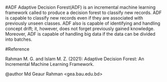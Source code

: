 #ADF
Adaptive Decision Forest(ADF) is an incremental machine learning framework called to produce a decision forest to classify new records. ADF is capable to classify new records even if they are associated with previously unseen classes. ADF also is capable of identifying and handling concept drift; it, however, does not forget previously gained knowledge. Moreover, ADF is capable of handling big data if the data can be divided into batches. 

#Reference
 
Rahman M. G. and Islam M. Z. (2021): Adaptive Decision Forest: An Incremental Machine Learning Framework. </li> 
  
@author Md Geaur Rahman <gea.bau.edu.bd>

